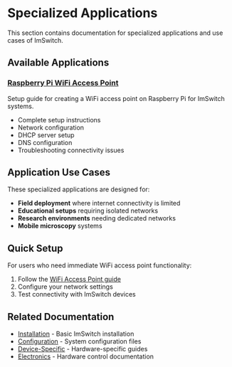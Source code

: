 # Specialized Applications

This section contains documentation for specialized applications and use cases of ImSwitch.

## Available Applications

### [Raspberry Pi WiFi Access Point](./WiFi-Access-Point.md)
Setup guide for creating a WiFi access point on Raspberry Pi for ImSwitch systems.
- Complete setup instructions
- Network configuration
- DHCP server setup
- DNS configuration
- Troubleshooting connectivity issues

## Application Use Cases

These specialized applications are designed for:
- **Field deployment** where internet connectivity is limited
- **Educational setups** requiring isolated networks
- **Research environments** needing dedicated networks
- **Mobile microscopy** systems

## Quick Setup

For users who need immediate WiFi access point functionality:
1. Follow the [WiFi Access Point guide](./WiFi-Access-Point.md)
2. Configure your network settings
3. Test connectivity with ImSwitch devices

## Related Documentation

- [Installation](../01_Installation/) - Basic ImSwitch installation
- [Configuration](../03_Configuration/) - System configuration files
- [Device-Specific](../05_Device-Specific/) - Hardware-specific guides
- [Electronics](../../../04_Electronics/) - Hardware control documentation